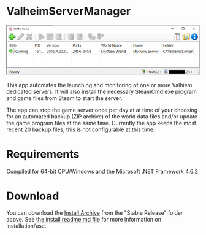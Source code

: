 # ValheimServerManager
![alt text](https://github.com/RichardLWolf/ValheimServerManager/blob/master/screencap.png?raw=true)

This app automates the launching and monitoring of one or more Valhiem dedicated servers.  It will also install the necessary SteamCmd.exe program 
and game files from Steam to start the server.

The app can stop the game server once per day at at time of your choosing for an automated backup (ZIP archive) of the world data files and/or update 
the game program files at the same time.  Currently the app keeps the most recent 20 backup files, this is not configurable at this time.

# Requirements
Compiled for 64-bit CPU/Windows and the Microsoft .NET Framework 4.6.2

# Download
You can download the [Install Archive](https://github.com/RichardLWolf/ValheimServerManager/raw/master/Stable%20Release/ValheimServerManager.zip) from the "Stable Release" folder above.  See [the install readme.md file](https://github.com/RichardLWolf/ValheimServerManager/blob/master/Stable%20Release/ReadMe.md) for more information on installation/use.
